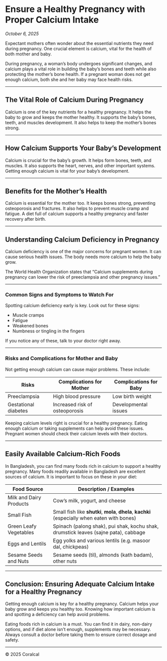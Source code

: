 # Ensure a Healthy Pregnancy with Proper Calcium Intake

_October 6, 2025_

Expectant mothers often wonder about the essential nutrients they need during pregnancy. One crucial element is calcium, vital for the health of both mother and baby.

During pregnancy, a woman’s body undergoes significant changes, and calcium plays a vital role in building the baby’s bones and teeth while also protecting the mother’s bone health. If a pregnant woman does not get enough calcium, both she and her baby may face health risks.

---

## The Vital Role of Calcium During Pregnancy

Calcium is one of the key nutrients for a healthy pregnancy. It helps the baby to grow and keeps the mother healthy. It supports the baby’s bones, teeth, and muscles development. It also helps to keep the mother’s bones strong.

---

## How Calcium Supports Your Baby’s Development

Calcium is crucial for the baby’s growth. It helps form bones, teeth, and muscles. It also supports the heart, nerves, and other important systems. Getting enough calcium is vital for your baby’s development.

---

## Benefits for the Mother’s Health

Calcium is essential for the mother too. It keeps bones strong, preventing osteoporosis and fractures. It also helps to prevent muscle cramp and fatigue. A diet full of calcium supports a healthy pregnancy and faster recovery after birth.

---

## Understanding Calcium Deficiency in Pregnancy

Calcium deficiency is one of the major concerns for pregnant women. It can cause serious health issues. The body needs more calcium to help the baby grow.

The World Health Organization states that “Calcium supplements during pregnancy can lower the risk of preeclampsia and other pregnancy issues.”

---

### Common Signs and Symptoms to Watch For

Spotting calcium deficiency early is key. Look out for these signs:

- Muscle cramps
- Fatigue
- Weakened bones
- Numbness or tingling in the fingers

If you notice any of these, talk to your doctor right away.

---

### Risks and Complications for Mother and Baby

Not getting enough calcium can cause major problems. These include:

| Risks                | Complications for Mother       | Complications for Baby |
| -------------------- | ------------------------------ | ---------------------- |
| Preeclampsia         | High blood pressure            | Low birth weight       |
| Gestational diabetes | Increased risk of osteoporosis | Developmental issues   |

Keeping calcium levels right is crucial for a healthy pregnancy. Eating enough calcium or taking supplements can help avoid these issues. Pregnant women should check their calcium levels with their doctors.

---

## Easily Available Calcium-Rich Foods

In Bangladesh, you can find many foods rich in calcium to support a healthy pregnancy. Many foods readily available in Bangladesh are excellent sources of calcium. It is important to focus on these in your diet:

| Food Source             | Description / Examples                                                                         |
| ----------------------- | ---------------------------------------------------------------------------------------------- |
| Milk and Dairy Products | Cow’s milk, yogurt, and cheese                                                                 |
| Small Fish              | Small fish like **shutki**, **mola**, **dhela**, **kachki** (especially when eaten with bones) |
| Green Leafy Vegetables  | Spinach (palong shak), pui shak, kochu shak, drumstick leaves (sajne pata), cabbage            |
| Eggs and Lentils        | Egg yolks and various lentils (e.g. masoor dal, chickpeas)                                     |
| Sesame Seeds and Nuts   | Sesame seeds (til), almonds (kath badam), other nuts                                           |

---

## Conclusion: Ensuring Adequate Calcium Intake for a Healthy Pregnancy

Getting enough calcium is key for a healthy pregnancy. Calcium helps your baby grow and keeps you healthy too. Knowing how important calcium is and spotting a deficiency can help avoid problems.

Eating foods rich in calcium is a must. You can find it in dairy, non-dairy options, and if diet alone isn’t enough, supplements may be necessary. Always consult a doctor before taking them to ensure correct dosage and safety.

---

© 2025 Coralcal
